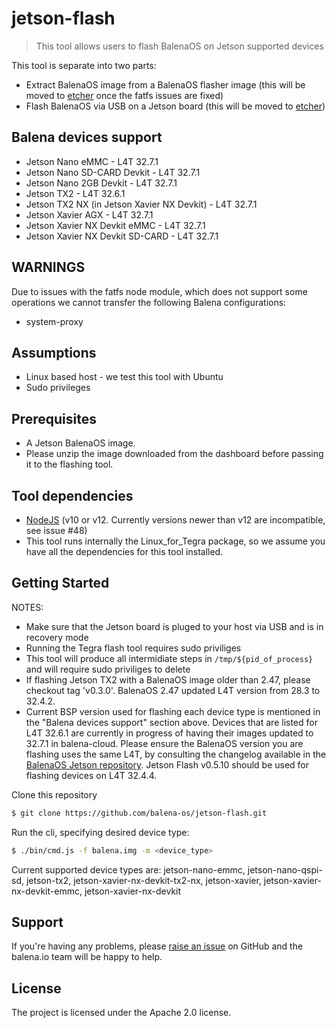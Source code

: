 # jetson-flash

> This tool allows users to flash BalenaOS on Jetson supported devices

This tool is separate into two parts:
- Extract BalenaOS image from a BalenaOS flasher image (this will be moved to [etcher](https://github.com/balena-io/etcher) once the fatfs issues are fixed)
- Flash BalenaOS via USB on a Jetson board (this will be moved to [etcher](https://github.com/balena-io/etcher))

Balena devices support
---------------------

* Jetson Nano eMMC - L4T 32.7.1
* Jetson Nano SD-CARD Devkit - L4T 32.7.1
* Jetson Nano 2GB Devkit - L4T 32.7.1
* Jetson TX2 - L4T 32.6.1
* Jetson TX2 NX (in Jetson Xavier NX Devkit) - L4T 32.7.1
* Jetson Xavier AGX - L4T 32.7.1
* Jetson Xavier NX Devkit eMMC - L4T 32.7.1
* Jetson Xavier NX Devkit SD-CARD - L4T 32.7.1

WARNINGS
--------

Due to issues with the fatfs node module, which does not support some operations we cannot transfer the following Balena configurations:

* system-proxy

Assumptions
-----------

- Linux based host - we test this tool with Ubuntu
- Sudo privileges

Prerequisites
-------------

- A Jetson BalenaOS image.
- Please unzip the image downloaded from the dashboard before passing it to the flashing tool.

Tool dependencies
-----------------

- [NodeJS](https://nodejs.org) (v10 or v12. Currently versions newer than v12 are incompatible, see issue #48)
- This tool runs internally the Linux_for_Tegra package, so we assume you have all the dependencies for this tool installed.

Getting Started
---------------

NOTES:
 - Make sure that the Jetson board is pluged to your host via USB and is in recovery mode
 - Running the Tegra flash tool requires sudo priviliges
 - This tool will produce all intermidiate steps in `/tmp/${pid_of_process}` and will require sudo priviliges to delete
 - If flashing Jetson TX2 with a BalenaOS image older than 2.47, please checkout tag 'v0.3.0'. BalenaOS 2.47 updated L4T version from 28.3 to 32.4.2.
 - Current BSP version used for flashing each device type is mentioned in the "Balena devices support" section above. Devices that are listed for L4T 32.6.1 are currently in progress of having their images updated to 32.7.1 in balena-cloud. Please ensure the BalenaOS version you are flashing uses the same L4T, by consulting the changelog available in the [BalenaOS Jetson repository](https://github.com/balena-os/balena-jetson/commits/master). Jetson Flash v0.5.10 should be used for flashing devices on L4T 32.4.4.

Clone this repository
```sh
$ git clone https://github.com/balena-os/jetson-flash.git
```

Run the cli, specifying desired device type:
```sh
$ ./bin/cmd.js -f balena.img -m <device_type>
```

Current supported device types are: jetson-nano-emmc, jetson-nano-qspi-sd, jetson-tx2, jetson-xavier-nx-devkit-tx2-nx, jetson-xavier, jetson-xavier-nx-devkit-emmc, jetson-xavier-nx-devkit

Support
-------

If you're having any problems, please [raise an issue](https://github.com/balena-os/jetson-flash/issues/new) on GitHub and the balena.io team will be happy to help.

License
-------

The project is licensed under the Apache 2.0 license.
